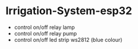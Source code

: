 # Irrigation-System-esp32
- control on/off relay lamp
- control on/off relay pump
- control on/off led strip ws2812 (blue colour)
